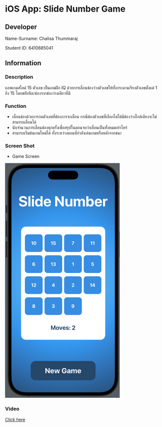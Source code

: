 # iOS App: Slide Number Game

## Developer

Name-Surname: Chalisa Thummaraj

Student ID: 6410685041

## Information

### Description

แอพเกมสไลด์ 15 ตัวเลข เป็นเกมฝึก IQ ด้วยการเลื่อนช่องว่างตัวเลขให้ทั้งกระดานเรียงตัวเลขตั้งแต่ 1 ถึง 15 โดยขยับทีละช่องจากช่องว่างเดียวที่มี

### Function

- เลื่อนช่องด้วยการกดตัวเลขที่ต้องการจะเลื่อน กรณีช่องตัวเลขที่เลือกไม่ได้มีช่องว่างใกล้เคียงจะไม่สามารถเลื่อนได้
- นับจำนวนการเลื่อนช่องทุกครั้งเพื่อสรุปในตอนจบว่าเลื่อนเป็นทั้งหมดเท่าไหร่
- สามารถเริ่มต้นเกมใหม่ได้ ทั้งระหว่างตอนที่กำลังเล่นเกมหรือหลังจากชนะ

### Screen Shot

- Game Screen
  
![Game Screen](Demo_Slide_Number_game.png)

### Video

[Click here](https://drive.google.com/file/d/1SNWNteab-2tP-v_j0vyTxwujGaVP9W-D/view?usp=sharing)
